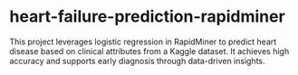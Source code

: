 # heart-failure-prediction-rapidminer
This project leverages logistic regression in RapidMiner to predict heart disease based on clinical attributes from a Kaggle dataset. It achieves high accuracy and supports early diagnosis through data-driven insights.
